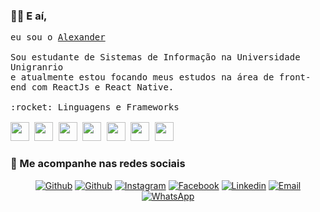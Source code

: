 ### 🤙🏾 E aí,



<p>
  <samp>
     eu sou o <a href="https://www.linkedin.com/in/ialexanderbrito/"> Alexander</a>
    <br />
    <br />Sou estudante de Sistemas de Informação na Universidade Unigranrio
    <br />e atualmente estou focando meus estudos na área de front-end com ReactJs e React Native.
    <br />
    <br/>
    :rocket: Linguagens e Frameworks
    <br />
    <br />
    <img height="30" src="https://upload.wikimedia.org/wikipedia/commons/thumb/9/99/Unofficial_JavaScript_logo_2.svg/1200px-Unofficial_JavaScript_logo_2.svg.png">
    <img height="30" src="https://www.pinclipart.com/picdir/big/53-534873_vector-steam-java-developer-java-icon-png-clipart.png">
    <img height="30" src="https://upload.wikimedia.org/wikipedia/commons/thumb/a/a7/React-icon.svg/1280px-React-icon.svg.png">
    <img height="30" src="https://www.seekpng.com/png/full/385-3852777_ionic-icon-png.png">
    <img height="30" src="https://cdn.freebiesupply.com/logos/large/2x/nodejs-icon-logo-png-transparent.png">
    <img height="30" src="https://logodownload.org/wp-content/uploads/2016/10/html5-logo.png">
    <img height="30" src="https://logodownload.org/wp-content/uploads/2017/04/css-3-logo.png">
  </samp>
</p>

### 📱 Me acompanhe nas redes sociais

<p align="center">

   <a href="https://github.com/ialexanderbrito" target="_blank" >
    <img alt="Github" src="https://img.shields.io/badge/Github--%23F8952D?style=social&logo=github"></a>
    
   <a href="https://twitter.com/ialexanderbrito" target="_blank" > 
     <img alt="Github" src="https://img.shields.io/badge/Twitter--%23F8952D?style=social&logo=twitter"></a> 
  
  <a href="https://instagram.com/ialexanderbrito" target="_blank" >
    <img alt="Instagram" src="https://img.shields.io/badge/Instagram--%23F8952D?style=social&logo=instagram"></a> 
  
  <a href="https://facebook.com/ialexanderbrito" target="_blank" >
    <img alt="Facebook" src="https://img.shields.io/badge/Facebook--%23F8952D?style=social&logo=facebook"></a> 

  <a href="https://www.linkedin.com/in/ialexanderbrito/" target="_blank" >
    <img alt="Linkedin" src="https://img.shields.io/badge/Linkedin--%23F8952D?style=social&logo=linkedin"></a> 
  
  <a href="mailto:ialexanderbrito@gmail.com" target="_blank" >
    <img alt="Email" src="https://img.shields.io/badge/Email--%23F8952D?style=social&logo=gmail"></a> 
  
  <a href="https://api.whatsapp.com/send?phone=5521979434402" target="_blank" >
    <img alt="WhatsApp" src="https://img.shields.io/badge/Whatsapp--%23F8952D?style=social&logo=whatsapp"></a>
</p>
